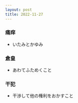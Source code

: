 ```yaml
---
layout: post
title: 2022-11-27
---
```


### 痛痒
- いたみとかゆみ

### 倉皇
- あわてふためくこと

### 干犯
- 干渉して他の権利をおかすこと

